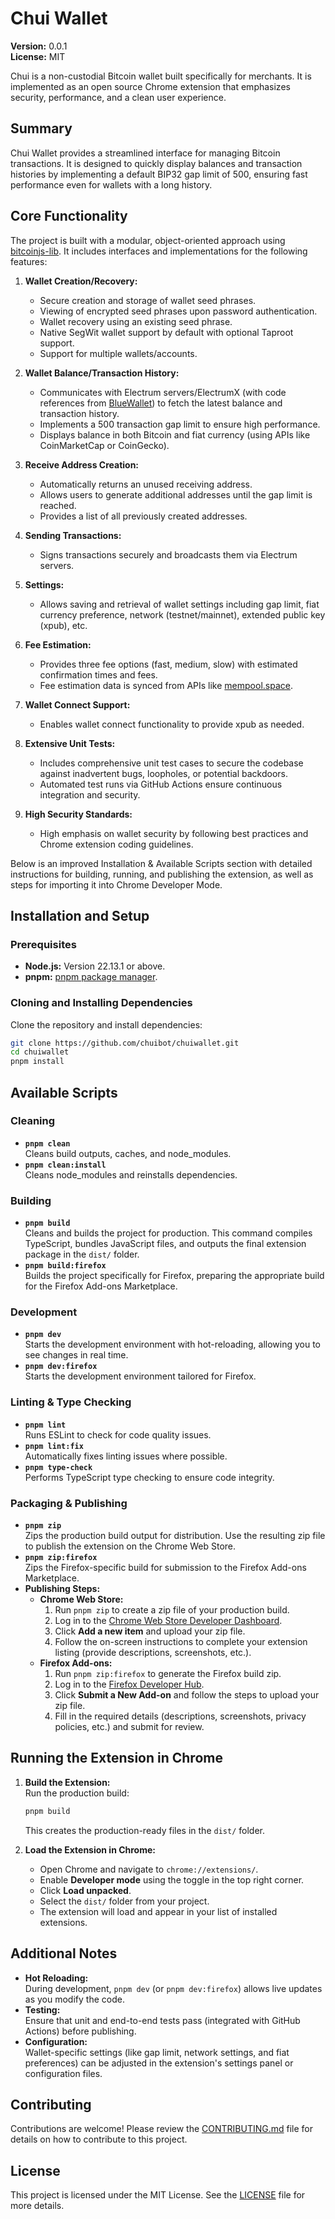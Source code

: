 # Chui Wallet

**Version:** 0.0.1  
**License:** MIT

Chui is a non-custodial Bitcoin wallet built specifically for merchants. It is implemented as an open source Chrome extension that emphasizes security, performance, and a clean user experience.

## Summary

Chui Wallet provides a streamlined interface for managing Bitcoin transactions. It is designed to quickly display balances and transaction histories by implementing a default BIP32 gap limit of 500, ensuring fast performance even for wallets with a long history.

## Core Functionality

The project is built with a modular, object-oriented approach using [bitcoinjs-lib](https://github.com/bitcoinjs/bitcoinjs-lib). It includes interfaces and implementations for the following features:

1. **Wallet Creation/Recovery:**  
   - Secure creation and storage of wallet seed phrases.  
   - Viewing of encrypted seed phrases upon password authentication.  
   - Wallet recovery using an existing seed phrase.  
   - Native SegWit wallet support by default with optional Taproot support.  
   - Support for multiple wallets/accounts.

2. **Wallet Balance/Transaction History:**  
   - Communicates with Electrum servers/ElectrumX (with code references from [BlueWallet](https://github.com/BlueWallet/BlueWallet/blob/4e9bf7e44bd225bc6f1fea34d96c08583340e3da/class/wallets/abstract-hd-electrum-wallet.ts)) to fetch the latest balance and transaction history.  
   - Implements a 500 transaction gap limit to ensure high performance.  
   - Displays balance in both Bitcoin and fiat currency (using APIs like CoinMarketCap or CoinGecko).

3. **Receive Address Creation:**  
   - Automatically returns an unused receiving address.  
   - Allows users to generate additional addresses until the gap limit is reached.  
   - Provides a list of all previously created addresses.

4. **Sending Transactions:**  
   - Signs transactions securely and broadcasts them via Electrum servers.

5. **Settings:**  
   - Allows saving and retrieval of wallet settings including gap limit, fiat currency preference, network (testnet/mainnet), extended public key (xpub), etc.

6. **Fee Estimation:**  
   - Provides three fee options (fast, medium, slow) with estimated confirmation times and fees.  
   - Fee estimation data is synced from APIs like [mempool.space](http://mempool.space).

7. **Wallet Connect Support:**  
   - Enables wallet connect functionality to provide xpub as needed.

8. **Extensive Unit Tests:**  
   - Includes comprehensive unit test cases to secure the codebase against inadvertent bugs, loopholes, or potential backdoors.  
   - Automated test runs via GitHub Actions ensure continuous integration and security.

9. **High Security Standards:**  
   - High emphasis on wallet security by following best practices and Chrome extension coding guidelines.

Below is an improved Installation & Available Scripts section with detailed instructions for building, running, and publishing the extension, as well as steps for importing it into Chrome Developer Mode.

## Installation and Setup

### Prerequisites

- **Node.js:** Version 22.13.1 or above.
- **pnpm:** [pnpm package manager](https://pnpm.io/).

### Cloning and Installing Dependencies

Clone the repository and install dependencies:

```bash
git clone https://github.com/chuibot/chuiwallet.git
cd chuiwallet
pnpm install
```

## Available Scripts

### Cleaning

- **`pnpm clean`**  
  Cleans build outputs, caches, and node_modules.
- **`pnpm clean:install`**  
  Cleans node_modules and reinstalls dependencies.

### Building

- **`pnpm build`**  
  Cleans and builds the project for production. This command compiles TypeScript, bundles JavaScript files, and outputs the final extension package in the `dist/` folder.
- **`pnpm build:firefox`**  
  Builds the project specifically for Firefox, preparing the appropriate build for the Firefox Add-ons Marketplace.

### Development

- **`pnpm dev`**  
  Starts the development environment with hot-reloading, allowing you to see changes in real time.
- **`pnpm dev:firefox`**  
  Starts the development environment tailored for Firefox.

### Linting & Type Checking

- **`pnpm lint`**  
  Runs ESLint to check for code quality issues.
- **`pnpm lint:fix`**  
  Automatically fixes linting issues where possible.
- **`pnpm type-check`**  
  Performs TypeScript type checking to ensure code integrity.

### Packaging & Publishing

- **`pnpm zip`**  
  Zips the production build output for distribution. Use the resulting zip file to publish the extension on the Chrome Web Store.
- **`pnpm zip:firefox`**  
  Zips the Firefox-specific build for submission to the Firefox Add-ons Marketplace.
- **Publishing Steps:**
  - **Chrome Web Store:**  
    1. Run `pnpm zip` to create a zip file of your production build.
    2. Log in to the [Chrome Web Store Developer Dashboard](https://chrome.google.com/webstore/developer/dashboard).
    3. Click **Add a new item** and upload your zip file.
    4. Follow the on-screen instructions to complete your extension listing (provide descriptions, screenshots, etc.).
  - **Firefox Add-ons:**  
    1. Run `pnpm zip:firefox` to generate the Firefox build zip.
    2. Log in to the [Firefox Developer Hub](https://addons.mozilla.org/en-US/developers/).
    3. Click **Submit a New Add-on** and follow the steps to upload your zip file.
    4. Fill in the required details (descriptions, screenshots, privacy policies, etc.) and submit for review.

## Running the Extension in Chrome

1. **Build the Extension:**  
   Run the production build:

   ```bash
   pnpm build
   ```

   This creates the production-ready files in the `dist/` folder.

2. **Load the Extension in Chrome:**  
   - Open Chrome and navigate to `chrome://extensions/`.
   - Enable **Developer mode** using the toggle in the top right corner.
   - Click **Load unpacked**.
   - Select the `dist/` folder from your project.
   - The extension will load and appear in your list of installed extensions.

## Additional Notes

- **Hot Reloading:**  
  During development, `pnpm dev` (or `pnpm dev:firefox`) allows live updates as you modify the code.
- **Testing:**  
  Ensure that unit and end-to-end tests pass (integrated with GitHub Actions) before publishing.
- **Configuration:**  
  Wallet-specific settings (like gap limit, network settings, and fiat preferences) can be adjusted in the extension's settings panel or configuration files.

## Contributing

Contributions are welcome! Please review the [CONTRIBUTING.md](CONTRIBUTING.md) file for details on how to contribute to this project.

## License

This project is licensed under the MIT License. See the [LICENSE](LICENSE) file for more details.
